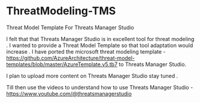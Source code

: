 # ThreatModeling-TMS
Threat Model Template For Threats Manager Studio 

I felt that that Threats Manager Studio is in excellent tool for threat modeling .  I wanted to provide a Threat Model Template so that tool adaptation would increase . I have ported the microsoft threat modeling template - https://github.com/AzureArchitecture/threat-model-templates/blob/master/AzureTemplate.v5.tb7  to Threats Manager Studio.

I plan to upload more content on Threats Manager Studio stay tuned .

Till then use the videos to understand how to use Threats Manager Studio - https://www.youtube.com/@threatsmanagerstudio



